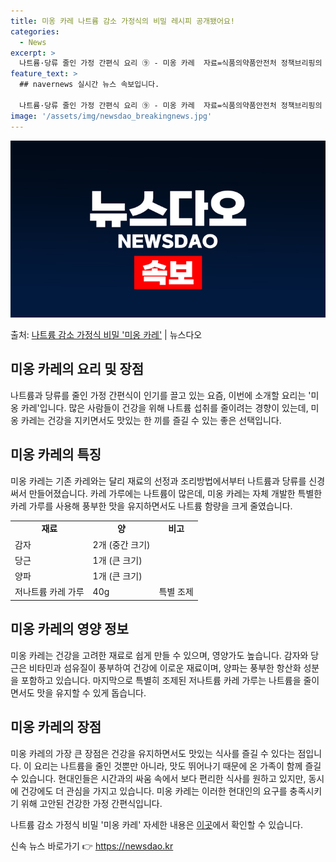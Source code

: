```yaml
---
title: 미옹 카레 나트륨 감소 가정식의 비밀 레시피 공개됐어요!
categories:
  - News
excerpt: >
  나트륨·당류 줄인 가정 간편식 요리 ⑨ - 미옹 카레  자료=식품의약품안전처 정책브리핑의 정책뉴스자료는 「공…
feature_text: >
  ## navernews 실시간 뉴스 속보입니다.

  나트륨·당류 줄인 가정 간편식 요리 ⑨ - 미옹 카레  자료=식품의약품안전처 정책브리핑의 정책뉴스자료는 「공…
image: '/assets/img/newsdao_breakingnews.jpg'
---
```


![뉴스다오 속보](/assets/img/newsdao_breakingnews.jpg)

<p>출처: <a href="https://newsdao.kr/4603" rel="dofollow">나트륨 감소 가정식 비밀 '미옹 카레'</a> | 뉴스다오</p>

<h2>미옹 카레의 요리 및 장점</h2>

<p data-ke-size="size16">나트륨과 당류를 줄인 가정 간편식이 인기를 끌고 있는 요즘, 이번에 소개할 요리는 '미옹 카레'입니다. 많은 사람들이 건강을 위해 나트륨 섭취를 줄이려는 경향이 있는데, 미옹 카레는 건강을 지키면서도 맛있는 한 끼를 즐길 수 있는 좋은 선택입니다. </p>

<h2>미옹 카레의 특징</h2>
<p data-ke-size="size16">미옹 카레는 기존 카레와는 달리 재료의 선정과 조리방법에서부터 나트륨과 당류를 신경 써서 만들어졌습니다. 카레 가루에는 나트륨이 많은데, 미옹 카레는 자체 개발한 특별한 카레 가루를 사용해 풍부한 맛을 유지하면서도 나트륨 함량을 크게 줄였습니다.</p>

<table>
  <tr>
    <td style="text-align: center; height: 17px;"><b>재료</b></td>
    <td style="text-align: center; height: 17px;"><b>양</b></td>
    <td style="text-align: center; height: 17px;"><b>비고</b></td>
  </tr>
  <tr>
    <td>감자</td>
    <td>2개 (중간 크기)</td>
    <td></td>
  </tr>
  <tr>
    <td>당근</td>
    <td>1개 (큰 크기)</td>
    <td></td>
  </tr>
  <tr>
    <td>양파</td>
    <td>1개 (큰 크기)</td>
    <td></td>
  </tr>
  <tr>
    <td>저나트륨 카레 가루</td>
    <td>40g</td>
    <td>특별 조제</td>
  </tr>
</table>

<h2>미옹 카레의 영양 정보</h2>
<p data-ke-size="size16">미옹 카레는 건강을 고려한 재료로 쉽게 만들 수 있으며, 영양가도 높습니다. 감자와 당근은 비타민과 섬유질이 풍부하여 건강에 이로운 재료이며, 양파는 풍부한 항산화 성분을 포함하고 있습니다. 마지막으로 특별히 조제된 저나트륨 카레 가루는 나트륨을 줄이면서도 맛을 유지할 수 있게 돕습니다.</p>

<h2>미옹 카레의 장점</h2>
<p data-ke-size="size16">미옹 카레의 가장 큰 장점은 건강을 유지하면서도 맛있는 식사를 즐길 수 있다는 점입니다. 이 요리는 나트륨을 줄인 것뿐만 아니라, 맛도 뛰어나기 때문에 온 가족이 함께 즐길 수 있습니다. 현대인들은 시간과의 싸움 속에서 보다 편리한 식사를 원하고 있지만, 동시에 건강에도 더 관심을 가지고 있습니다. 미옹 카레는 이러한 현대인의 요구를 충족시키기 위해 고안된 건강한 가정 간편식입니다.</p>

<p data-ke-size="size16">나트륨 감소 가정식 비밀 '미옹 카레' 자세한 내용은 <a href="https://newsdao.kr/4603">이곳</a>에서 확인할 수 있습니다.</p> 

신속 뉴스 바로가기 👉 <a href="https://newsdao.kr" rel="dofollow">https://newsdao.kr</a>


